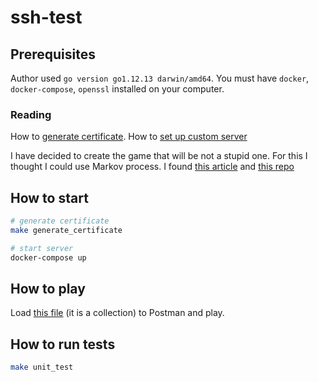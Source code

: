 # ssh-test

## Prerequisites

Author used `go version go1.12.13 darwin/amd64`.
You must have `docker`, `docker-compose`, `openssl` installed on your computer.

### Reading

How to [generate certificate](https://gist.github.com/cecilemuller/9492b848eb8fe46d462abeb26656c4f8#how-to-create-an-https-certificate-for-localhost-domains).
How to [set up custom server](https://github.com/go-swagger/go-swagger/blob/master/docs/tutorial/custom-server.md)

I have decided to create the game that will be not a stupid one.
For this I thought I could use Markov process.
I found [this article](https://ambareeshr.wordpress.com/2019/01/07/markov-decision-process-for-tic-tac-toe/) and
[this repo](https://github.com/revanurambareesh/mdp-tic-tac-toe)

## How to start
```.bash
# generate certificate
make generate_certificate

# start server
docker-compose up
```

## How to play

Load [this file](./ssh.postman_collection.json) (it is a collection) to Postman and play.

## How to run tests

```bash
make unit_test
```